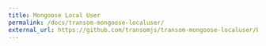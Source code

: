 ```yaml
---
title: Mongoose Local User
permalink: /docs/transom-mongoose-localuser/
external_url: https://github.com/transomjs/transom-mongoose-localuser/blob/master/README.md
---
```

